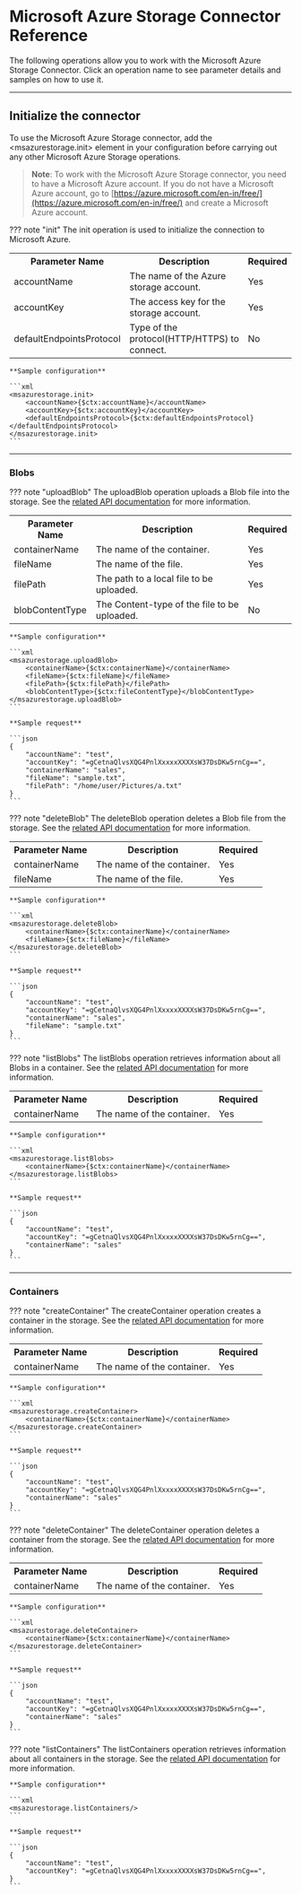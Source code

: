 # Microsoft Azure Storage Connector Reference

The following operations allow you to work with the Microsoft Azure Storage Connector. Click an operation name to see parameter details and samples on how to use it.

---

## Initialize the connector

To use the Microsoft Azure Storage connector, add the <msazurestorage.init> element in your configuration before carrying out any other Microsoft Azure Storage operations.

> **Note**: To work with the Microsoft Azure Storage connector, you need to have a Microsoft Azure account. If you do not have a Microsoft Azure account, go to [https://azure.microsoft.com/en-in/free/](https://azure.microsoft.com/en-in/free/) and create a Microsoft Azure account.

??? note "init"
    The init operation is used to initialize the connection to Microsoft Azure.
    <table>
        <tr>
            <th>Parameter Name</th>
            <th>Description</th>
            <th>Required</th>
        </tr>
        <tr>
            <td>accountName</td>
            <td>The name of the Azure storage account.</td>
            <td>Yes</td>
        </tr>
        <tr>
            <td>accountKey</td>
            <td>The access key for the storage account.</td>
            <td>Yes</td>
        </tr>
        <tr>
            <td>defaultEndpointsProtocol</td>
            <td>Type of the protocol(HTTP/HTTPS) to connect.</td>
            <td>No</td>
        </tr>
    </table>

    **Sample configuration**

    ```xml
    <msazurestorage.init>
        <accountName>{$ctx:accountName}</accountName>
        <accountKey>{$ctx:accountKey}</accountKey>
        <defaultEndpointsProtocol>{$ctx:defaultEndpointsProtocol}</defaultEndpointsProtocol>
    </msazurestorage.init>
    ```
    
---

### Blobs

??? note "uploadBlob"
    The uploadBlob operation uploads a Blob file into the storage. See the [related API documentation](https://docs.microsoft.com/en-us/azure/storage/blobs/storage-java-how-to-use-blob-storage) for more information.
    <table>
        <tr>
            <th>Parameter Name</th>
            <th>Description</th>
            <th>Required</th>
        </tr>
        <tr>
            <td>containerName</td>
            <td>The name of the container.</td>
            <td>Yes</td>
        </tr>
        <tr>
            <td>fileName</td>
            <td>The name of the file.</td>
            <td>Yes</td>
        </tr>
        <tr>
            <td>filePath</td>
            <td>The path to a local file to be uploaded.</td>
            <td>Yes</td>
        </tr>
        <tr>
            <td>blobContentType</td>
            <td>The Content-type of the file to be uploaded.</td>
            <td>No</td>
        </tr>
    </table>

    **Sample configuration**

    ```xml
    <msazurestorage.uploadBlob>
        <containerName>{$ctx:containerName}</containerName>
        <fileName>{$ctx:fileName}</fileName>
        <filePath>{$ctx:filePath}</filePath>
        <blobContentType>{$ctx:fileContentType}</blobContentType>
    </msazurestorage.uploadBlob>
    ```
    
    **Sample request**

    ```json
    {
        "accountName": "test",
        "accountKey": "=gCetnaQlvsXQG4PnlXxxxxXXXXsW37DsDKw5rnCg==",
        "containerName": "sales",
        "fileName": "sample.txt",
        "filePath": "/home/user/Pictures/a.txt"
    }
    ```

??? note "deleteBlob"
    The deleteBlob operation deletes a Blob file from the storage. See the [related API documentation](https://docs.microsoft.com/en-us/azure/storage/blobs/storage-java-how-to-use-blob-storage) for more information.
    <table>
        <tr>
            <th>Parameter Name</th>
            <th>Description</th>
            <th>Required</th>
        </tr>
        <tr>
            <td>containerName</td>
            <td>The name of the container.</td>
            <td>Yes</td>
        </tr>
        <tr>
            <td>fileName</td>
            <td>The name of the file.</td>
            <td>Yes</td>
        </tr>
    </table>

    **Sample configuration**

    ```xml
    <msazurestorage.deleteBlob>
        <containerName>{$ctx:containerName}</containerName>
        <fileName>{$ctx:fileName}</fileName>
    </msazurestorage.deleteBlob>
    ```
    
    **Sample request**

    ```json
    {
        "accountName": "test",
        "accountKey": "=gCetnaQlvsXQG4PnlXxxxxXXXXsW37DsDKw5rnCg==",
        "containerName": "sales",
        "fileName": "sample.txt"
    }
    ```

??? note "listBlobs"
    The listBlobs operation retrieves information about all Blobs in a container. See the [related API documentation](https://docs.microsoft.com/en-us/azure/storage/blobs/storage-java-how-to-use-blob-storage) for more information.
    <table>
        <tr>
            <th>Parameter Name</th>
            <th>Description</th>
            <th>Required</th>
        </tr>
        <tr>
            <td>containerName</td>
            <td>The name of the container.</td>
            <td>Yes</td>
        </tr>
    </table>

    **Sample configuration**

    ```xml
    <msazurestorage.listBlobs>
        <containerName>{$ctx:containerName}</containerName>
    </msazurestorage.listBlobs>
    ```
    
    **Sample request**

    ```json
    {
        "accountName": "test",
        "accountKey": "=gCetnaQlvsXQG4PnlXxxxxXXXXsW37DsDKw5rnCg==",
        "containerName": "sales"
    }
    ```

---

### Containers

??? note "createContainer"
    The createContainer operation creates a container in the storage. See the [related API documentation](https://docs.microsoft.com/en-us/azure/storage/containers/storage-java-how-to-use-container-storage) for more information.
    <table>
        <tr>
            <th>Parameter Name</th>
            <th>Description</th>
            <th>Required</th>
        </tr>
        <tr>
            <td>containerName</td>
            <td>The name of the container.</td>
            <td>Yes</td>
        </tr>
    </table>

    **Sample configuration**

    ```xml
    <msazurestorage.createContainer>
        <containerName>{$ctx:containerName}</containerName>
    </msazurestorage.createContainer>
    ```
    
    **Sample request**

    ```json
    {
        "accountName": "test",
        "accountKey": "=gCetnaQlvsXQG4PnlXxxxxXXXXsW37DsDKw5rnCg==",
        "containerName": "sales"
    }
    ```

??? note "deleteContainer"
    The deleteContainer operation deletes a container from the storage. See the [related API documentation](https://docs.microsoft.com/en-us/azure/storage/containers/storage-java-how-to-use-container-storage) for more information.
    <table>
        <tr>
            <th>Parameter Name</th>
            <th>Description</th>
            <th>Required</th>
        </tr>
        <tr>
            <td>containerName</td>
            <td>The name of the container.</td>
            <td>Yes</td>
        </tr>
    </table>

    **Sample configuration**

    ```xml
    <msazurestorage.deleteContainer>
        <containerName>{$ctx:containerName}</containerName>
    </msazurestorage.deleteContainer>
    ```
    
    **Sample request**

    ```json
    {
        "accountName": "test",
        "accountKey": "=gCetnaQlvsXQG4PnlXxxxxXXXXsW37DsDKw5rnCg==",
        "containerName": "sales"
    }
    ```

??? note "listContainers"
    The listContainers operation retrieves information about all containers in the storage. See the [related API documentation](https://docs.microsoft.com/en-us/azure/storage/containers/storage-java-how-to-use-container-storage) for more information.

    **Sample configuration**

    ```xml
    <msazurestorage.listContainers/>
    ```
    
    **Sample request**

    ```json
    {
        "accountName": "test",
        "accountKey": "=gCetnaQlvsXQG4PnlXxxxxXXXXsW37DsDKw5rnCg==",
    }
    ```
